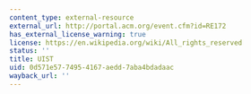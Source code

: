 ```yaml
---
content_type: external-resource
external_url: http://portal.acm.org/event.cfm?id=RE172
has_external_license_warning: true
license: https://en.wikipedia.org/wiki/All_rights_reserved
status: ''
title: UIST
uid: 0d571e57-7495-4167-aedd-7aba4bdadaac
wayback_url: ''
---
```

